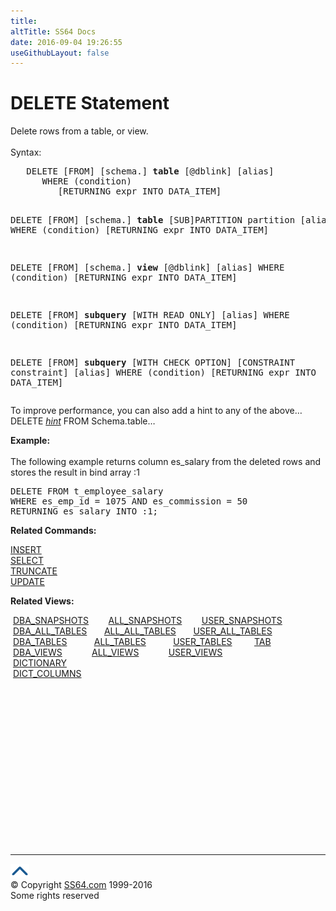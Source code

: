 ```yaml
---
title:
altTitle: SS64 Docs
date: 2016-09-04 19:26:55
useGithubLayout: false
---
```

<!-- #BeginLibraryItem "/Library/head_ora.lbi" --><!-- #EndLibraryItem --><h1>DELETE Statement </h1> 
<p>Delete rows from a table, or view.<br>
  <br>
  Syntax:</p>
<pre>   DELETE [FROM] [schema.] <b>table</b> [@dblink] [alias]
      WHERE (condition)
         [RETURNING expr INTO DATA_ITEM]

   DELETE [FROM] [schema.] <b>table</b> [SUB]PARTITION partition [alias]
      WHERE (condition)
         [RETURNING expr INTO DATA_ITEM]

   DELETE [FROM] [schema.] <b>view</b> [@dblink] [alias]
      WHERE (condition)
         [RETURNING expr INTO DATA_ITEM]

   DELETE [FROM] <b>subquery</b> [WITH READ ONLY] [alias]
      WHERE (condition)
         [RETURNING expr INTO DATA_ITEM]

   DELETE [FROM] <b>subquery</b> [WITH CHECK OPTION] [CONSTRAINT constraint] [alias]
      WHERE (condition)
         [RETURNING expr INTO DATA_ITEM]</pre>
<p>To improve performance, you can also add a hint to any
    of the above… DELETE <a href="select_hints.html"><i>hint</i></a> FROM Schema.table…</p>
<p><b>Example:<br>
  <br>
  </b>The following example returns column es_salary from the deleted rows and 
    stores the result in bind array :1</p>
<pre>DELETE FROM t_employee_salary
WHERE es_emp_id = 1075 AND es_commission = 50 
RETURNING es_salary INTO :1;</pre>
<p><b> Related Commands:</b></p>
<p><a href="insert.html">INSERT</a><a href="select.html"><br>
  SELECT</a><a href="truncate.html"><br>
  TRUNCATE</a><br>
  <a href="update.html">UPDATE</a></p>
<p><b>Related Views:</b></p>
<p class="code">&nbsp;<a href="../orad/DBA_SNAPSHOTS.html">DBA_SNAPSHOTS</a>&nbsp;&nbsp;&nbsp;&nbsp;&nbsp;&nbsp;&nbsp;&nbsp;<a href="../orad/ALL_SNAPSHOTS.html">ALL_SNAPSHOTS</a>&nbsp;&nbsp;&nbsp;&nbsp;&nbsp;&nbsp;&nbsp;&nbsp;<a href="../orad/USER_SNAPSHOTS.html">USER_SNAPSHOTS</a> <br>  
&nbsp;<a href="../orad/DBA_ALL_TABLES.html">DBA_ALL_TABLES</a>&nbsp;&nbsp;&nbsp;&nbsp;&nbsp;&nbsp;&nbsp;<a href="../orad/ALL_ALL_TABLES.html">ALL_ALL_TABLES</a>&nbsp;&nbsp;&nbsp;&nbsp;&nbsp;&nbsp;&nbsp;<a href="../orad/USER_ALL_TABLES.html">USER_ALL_TABLES</a><br>  
&nbsp;<a href="../orad/DBA_TABLES.html">DBA_TABLES</a>&nbsp;&nbsp;&nbsp;&nbsp;&nbsp;&nbsp;&nbsp;&nbsp;&nbsp;&nbsp;&nbsp;<a href="../orad/ALL_TABLES.html">ALL_TABLES</a>&nbsp;&nbsp;&nbsp;&nbsp;&nbsp;&nbsp;&nbsp;&nbsp;&nbsp;&nbsp;&nbsp;<a href="../orad/USER_TABLES.html">USER_TABLES</a>&nbsp;&nbsp;&nbsp;&nbsp;&nbsp;&nbsp;&nbsp;&nbsp;&nbsp;<a href="../orad/TAB.html">TAB</a><br>  
&nbsp;<a href="../orad/DBA_VIEWS.html">DBA_VIEWS</a>&nbsp;&nbsp;&nbsp;&nbsp;&nbsp;&nbsp;&nbsp;&nbsp;&nbsp;&nbsp;&nbsp;&nbsp;<a href="../orad/ALL_VIEWS.html">ALL_VIEWS</a>&nbsp;&nbsp;&nbsp;&nbsp;&nbsp;&nbsp;&nbsp;&nbsp;&nbsp;&nbsp;&nbsp;&nbsp;<a href="../orad/USER_VIEWS.html">USER_VIEWS</a><br>                                                                
&nbsp;<a href="../orad/DICTIONARY.html">DICTIONARY</a><br>                                                                
&nbsp;<a href="../orad/DICT_COLUMNS.html">DICT_COLUMNS</a></p><!-- #BeginLibraryItem "/Library/foot_ora.lbi" --><p>
<!-- oracle-footer -->
<ins class="adsbygoogle" style="display:inline-block;width:300px;height:250px" data-ad-client="ca-pub-6140977852749469" data-ad-slot="4275490898"></ins>
<script>
(adsbygoogle = window.adsbygoogle || []).push({});
</script></p>
<hr>
<div id="bl" class="footer"><a href="delete.html#"><img src="../images/top.png" width="30" height="22" alt="Back to the Top"></a></div>
<div id="br" class="footer, tagline">© Copyright <a href="http://ss64.com/">SS64.com</a> 1999-2016<br>
Some rights reserved</div><!-- #EndLibraryItem -->
